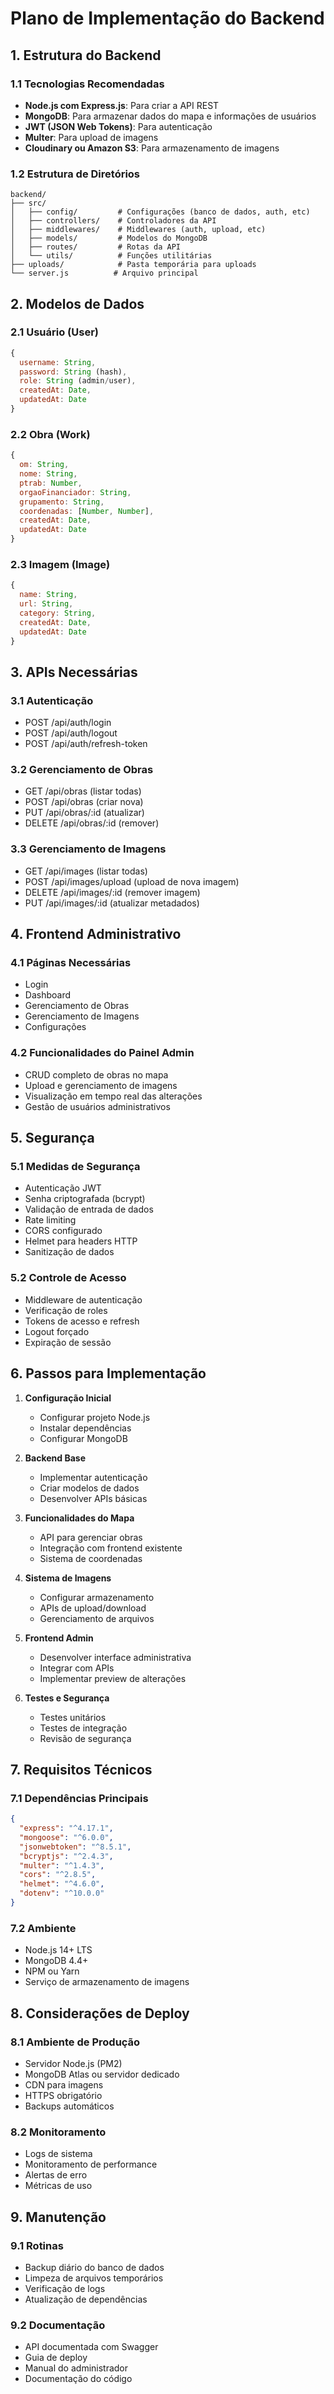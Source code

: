 # Plano de Implementação do Backend

## 1. Estrutura do Backend

### 1.1 Tecnologias Recomendadas
- **Node.js com Express.js**: Para criar a API REST
- **MongoDB**: Para armazenar dados do mapa e informações de usuários
- **JWT (JSON Web Tokens)**: Para autenticação
- **Multer**: Para upload de imagens
- **Cloudinary ou Amazon S3**: Para armazenamento de imagens

### 1.2 Estrutura de Diretórios
```
backend/
├── src/
│   ├── config/         # Configurações (banco de dados, auth, etc)
│   ├── controllers/    # Controladores da API
│   ├── middlewares/    # Middlewares (auth, upload, etc)
│   ├── models/         # Modelos do MongoDB
│   ├── routes/         # Rotas da API
│   └── utils/          # Funções utilitárias
├── uploads/            # Pasta temporária para uploads
└── server.js          # Arquivo principal
```

## 2. Modelos de Dados

### 2.1 Usuário (User)
```javascript
{
  username: String,
  password: String (hash),
  role: String (admin/user),
  createdAt: Date,
  updatedAt: Date
}
```

### 2.2 Obra (Work)
```javascript
{
  om: String,
  nome: String,
  ptrab: Number,
  orgaoFinanciador: String,
  grupamento: String,
  coordenadas: [Number, Number],
  createdAt: Date,
  updatedAt: Date
}
```

### 2.3 Imagem (Image)
```javascript
{
  name: String,
  url: String,
  category: String,
  createdAt: Date,
  updatedAt: Date
}
```

## 3. APIs Necessárias

### 3.1 Autenticação
- POST /api/auth/login
- POST /api/auth/logout
- POST /api/auth/refresh-token

### 3.2 Gerenciamento de Obras
- GET /api/obras (listar todas)
- POST /api/obras (criar nova)
- PUT /api/obras/:id (atualizar)
- DELETE /api/obras/:id (remover)

### 3.3 Gerenciamento de Imagens
- GET /api/images (listar todas)
- POST /api/images/upload (upload de nova imagem)
- DELETE /api/images/:id (remover imagem)
- PUT /api/images/:id (atualizar metadados)

## 4. Frontend Administrativo

### 4.1 Páginas Necessárias
- Login
- Dashboard
- Gerenciamento de Obras
- Gerenciamento de Imagens
- Configurações

### 4.2 Funcionalidades do Painel Admin
- CRUD completo de obras no mapa
- Upload e gerenciamento de imagens
- Visualização em tempo real das alterações
- Gestão de usuários administrativos

## 5. Segurança

### 5.1 Medidas de Segurança
- Autenticação JWT
- Senha criptografada (bcrypt)
- Validação de entrada de dados
- Rate limiting
- CORS configurado
- Helmet para headers HTTP
- Sanitização de dados

### 5.2 Controle de Acesso
- Middleware de autenticação
- Verificação de roles
- Tokens de acesso e refresh
- Logout forçado
- Expiração de sessão

## 6. Passos para Implementação

1. **Configuração Inicial**
   - Configurar projeto Node.js
   - Instalar dependências
   - Configurar MongoDB

2. **Backend Base**
   - Implementar autenticação
   - Criar modelos de dados
   - Desenvolver APIs básicas

3. **Funcionalidades do Mapa**
   - API para gerenciar obras
   - Integração com frontend existente
   - Sistema de coordenadas

4. **Sistema de Imagens**
   - Configurar armazenamento
   - APIs de upload/download
   - Gerenciamento de arquivos

5. **Frontend Admin**
   - Desenvolver interface administrativa
   - Integrar com APIs
   - Implementar preview de alterações

6. **Testes e Segurança**
   - Testes unitários
   - Testes de integração
   - Revisão de segurança

## 7. Requisitos Técnicos

### 7.1 Dependências Principais
```json
{
  "express": "^4.17.1",
  "mongoose": "^6.0.0",
  "jsonwebtoken": "^8.5.1",
  "bcryptjs": "^2.4.3",
  "multer": "^1.4.3",
  "cors": "^2.8.5",
  "helmet": "^4.6.0",
  "dotenv": "^10.0.0"
}
```

### 7.2 Ambiente
- Node.js 14+ LTS
- MongoDB 4.4+
- NPM ou Yarn
- Serviço de armazenamento de imagens

## 8. Considerações de Deploy

### 8.1 Ambiente de Produção
- Servidor Node.js (PM2)
- MongoDB Atlas ou servidor dedicado
- CDN para imagens
- HTTPS obrigatório
- Backups automáticos

### 8.2 Monitoramento
- Logs de sistema
- Monitoramento de performance
- Alertas de erro
- Métricas de uso

## 9. Manutenção

### 9.1 Rotinas
- Backup diário do banco de dados
- Limpeza de arquivos temporários
- Verificação de logs
- Atualização de dependências

### 9.2 Documentação
- API documentada com Swagger
- Guia de deploy
- Manual do administrador
- Documentação do código